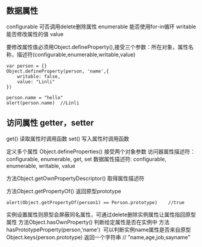 数据属性
-
configurable 可否调用delete删除属性
enumerable 能否使用for-in循环
writable   能否修改属性的值
value   

要修改属性值必须用Object.defineProperty(),接受三个参数：所在对象，属性名称，描述符(configurable,enumerable,writable,value)

    var person = {}
    Object.defineProperty(person, 'name',{
        writable: false,
        value: "Linli"
    })

    person.name = "hello"
    alert(person.name)  //Linli
    

访问属性 getter，setter
-
get() 读取属性时调用函数 set() 写入属性时调用函数

定义多个属性 Object.defineProperties() 接受两个对象参数
访问器属性描述符：configurable, enumerable, get, set
数据属性描述符: configurable, enumerable, writable, value

方法Object.getOwnPropertyDescriptor() 取得属性描述符

方法Object.getPropertyOf() 返回原型prototype

    alert(Object.getPropertyOf(person1) == Person.prototype)    //true


实例设置属性则原型会屏蔽同名属性，可通过delete删除实例属性让属性指回原型属性
方法Object.hasOwnProperty() 判断给定属性是否在实例中
方法hasPrototypeProperty(person,'name')  可以判断实例name属性是否来自原型
Object.keys(person.prototype) 返回一个字符串 // "name,age,job,sayname"

